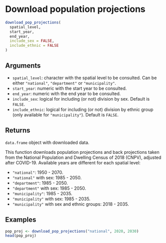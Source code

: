 # Download population projections

```r
download_pop_projections(
  spatial_level,
  start_year,
  end_year,
  include_sex = FALSE,
  include_ethnic = FALSE
)
```

## Arguments

- `spatial_level`: character with the spatial level to be consulted. Can be either `"national"`, `"department"` or `"municipality"`.
- `start_year`: numeric with the start year to be consulted.
- `end_year`: numeric with the end year to be consulted.
- `include_sex`: logical for including (or not) division by sex. Default is `FALSE`.
- `include_ethnic`: logical for including (or not) division by ethnic group (only available for `"municipality"`). Default is `FALSE`.

## Returns

`data.frame` object with downloaded data.

This function downloads population projections and back projections taken from the National Population and Dwelling Census of 2018 (CNPV), adjusted after COVID-19. Available years are different for each spatial level:

 * `"national"`: 1950 - 2070.
 * `"national"` with sex: 1985 - 2050.
 * `"department"`: 1985 - 2050.
 * `"department"` with sex: 1985 - 2050.
 * `"municipality"`: 1985 - 2035.
 * `"municipality"` with sex: 1985 - 2035.
 * `"municipality"` with sex and ethnic groups: 2018 - 2035.

## Examples

```r
pop_proj <- download_pop_projections("national", 2020, 2030)
head(pop_proj)
```
